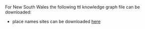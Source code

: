 For New South Wales the following ttl knowledge graph file can be downloaded:

* place names sites can be downloaded [here](https://drive.google.com/file/d/1E7YzxV-c872HMqTsQB6xq31V5Vsy5DZ-/view?usp=sharing)
